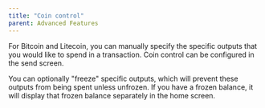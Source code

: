 ```yaml
---
title: "Coin control"
parent: Advanced Features
---
```


For Bitcoin and Litecoin, you can manually specify the specific outputs that you would like to spend in a transaction. Coin control can be configured in the send screen.

You can optionally "freeze" specific outputs, which will prevent these outputs from being spent unless unfrozen. If you have a frozen balance, it will display that frozen balance separately in the home screen.
